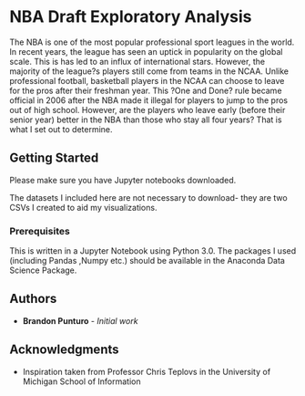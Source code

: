 # NBA Draft Exploratory Analysis

The NBA is one of the most popular professional sport leagues in the world. In recent years, the league has seen an uptick in popularity on the global scale. This is has led to an influx of international stars. However, the majority of the league?s players still come from teams in the NCAA. Unlike professional football, basketball players in the NCAA can choose to leave for the pros after their freshman year. This ?One and Done? rule became official in 2006 after the NBA made it illegal for players to jump to the pros out of high school. However, are the players who leave early (before their senior year) better in the NBA than those who stay all four years? That is what I set out to determine.

## Getting Started

Please make sure you have Jupyter notebooks downloaded. 

The datasets I included here are not necessary to download- they are two CSVs I created to aid my visualizations. 

### Prerequisites

This is written in a Jupyter Notebook using Python 3.0. The packages I used (including Pandas
,Numpy etc.) should be available in the Anaconda Data Science Package.


## Authors

* **Brandon Punturo** - *Initial work* 


## Acknowledgments

* Inspiration taken from Professor Chris Teplovs in the University of Michigan School of Information


